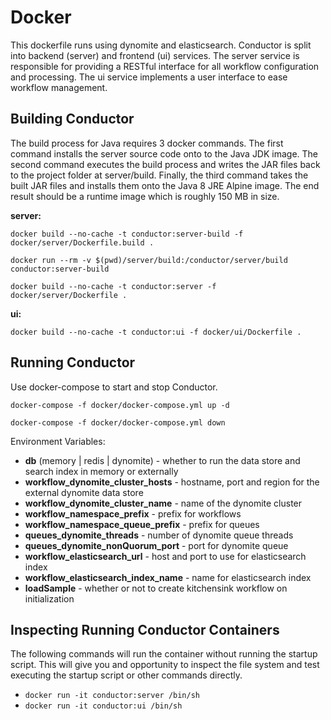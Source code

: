 # Docker

This dockerfile runs using dynomite and elasticsearch. Conductor is split into backend (server) and frontend (ui) services. The server service is responsible for providing a RESTful interface for all workflow configuration and processing.  The ui service implements a user interface to ease workflow management.

## Building Conductor

The build process for Java requires 3 docker commands. The first command installs the server source code onto to the Java JDK image.  The second command executes the build process and writes the JAR files back to the project folder at server/build.  Finally, the third command takes the built JAR files and installs them onto the Java 8 JRE Alpine image.  The end result should be a runtime image which is roughly 150 MB in size.

**server:**

`docker build --no-cache -t conductor:server-build -f docker/server/Dockerfile.build .`

`docker run --rm -v $(pwd)/server/build:/conductor/server/build conductor:server-build`

`docker build --no-cache -t conductor:server -f docker/server/Dockerfile .`

**ui:**

`docker build --no-cache -t conductor:ui -f docker/ui/Dockerfile .`

## Running Conductor

Use docker-compose to start and stop Conductor.

 `docker-compose -f docker/docker-compose.yml up -d`
 
 `docker-compose -f docker/docker-compose.yml down`

Environment Variables:

 - **db** (memory | redis | dynomite) - whether to run the data store and search index in memory or externally
 - **workflow_dynomite_cluster_hosts** - hostname, port and region for the external dynomite data store
 - **workflow_dynomite_cluster_name** - name of the dynomite cluster
 - **workflow_namespace_prefix** - prefix for workflows
 - **workflow_namespace_queue_prefix** - prefix for queues
 - **queues_dynomite_threads** - number of dynomite queue threads
 - **queues_dynomite_nonQuorum_port** - port for dynomite queue
 - **workflow_elasticsearch_url** - host and port to use for elasticsearch index
 - **workflow_elasticsearch_index_name** - name for elasticsearch index
 - **loadSample** - whether or not to create kitchensink workflow on initialization

## Inspecting Running Conductor Containers

The following commands will run the container without running the startup script.  This will give you and opportunity to inspect the file system and test executing the startup script or other commands directly.

 - `docker run -it conductor:server /bin/sh`
 - `docker run -it conductor:ui /bin/sh`

